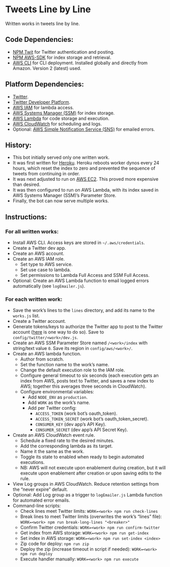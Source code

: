 # Tweets Line by Line

Written works in tweets line by line.

## Code Dependencies:

- [NPM Twit](https://www.npmjs.com/package/twit) for Twitter authentication and posting.
- [NPM AWS-SDK](https://www.npmjs.com/package/aws-sdk) for index storage and retrieval.
- [AWS CLI](https://docs.aws.amazon.com/cli/index.html) for CLI deployment. Installed globally and directly from Amazon. Version 2 (latest) used.

## Platform Dependencies:

- [Twitter](https://twitter.com/).
- [Twitter Developer Platform](https://developer.twitter.com/en/docs/basics/apps/overview).
- [AWS IAM](https://aws.amazon.com/iam/) for lambda access.
- [AWS Systems Manager (SSM)](https://aws.amazon.com/systems-manager/) for index storage.
- [AWS Lambda](https://aws.amazon.com/lambda/) for code storage and execution.
- [AWS CloudWatch](https://aws.amazon.com/cloudwatch/) for scheduling and logs.
- Optional: [AWS Simple Notification Service (SNS)](https://aws.amazon.com/sns/) for emailed errors.

## History:

- This bot initially served only one written work.
- It was first written for [Heroku](https://www.heroku.com/). Heroku reboots worker dynos every 24 hours, which reset the index to zero and prevented the sequence of tweets from continuing in order.
- It was next adjusted to run on [AWS EC2](https://aws.amazon.com/ec2/). This proved more expensive than desired.
- It was then configured to run on AWS Lambda, with its index saved in AWS Systems Manager (SSM)’s Parameter Store.
- Finally, the bot can now serve multiple works.

## Instructions:

### For all written works:

- Install AWS CLI. Access keys are stored in `~/.aws/credentials`.
- Create a Twitter dev app.
- Create an AWS account.
- Create an AWS IAM role.
  - Set type to AWS service.
  - Set use case to lambda.
  - Set permissions to Lambda Full Access and SSM Full Access.
- Optional: Create an AWS Lambda function to email logged errors automatically (see `logEmailer.js`).

### For each written work:

- Save the work’s lines to the `lines` directory, and add its name to the `works.js` list.
- Create a Twitter account.
- Generate tokens/keys to authorize the Twitter app to post to the Twitter account ([here](https://medium.com/geekculture/how-to-create-multiple-bots-with-a-single-twitter-developer-account-529eaba6a576) is one way to do so). Save to `config/twitter/<work>/dev.js`.
- Create an AWS SSM Parameter Store named `/<work>/index` with string/text value `0`. Save its region in `config/aws/<work>/`.
- Create an AWS lambda function.
  - Author from scratch.
  - Set the function name to the work’s name.
  - Change the default execution role to the IAM role.
  - Configure general timeout to six seconds (each execution gets an index from AWS, posts text to Twitter, and saves a new index to AWS; together this averages three seconds in CloudWatch).
  - Configure environmental variables:
      - Add `NODE_ENV` as `production`.
      - Add `WORK` as the work’s name.
      - Add per Twitter config:
        - `ACCESS_TOKEN` (work bot’s oauth_token).
        - `ACCESS_TOKEN_SECRET` (work bot’s oauth_token_secret).
        - `CONSUMER_KEY` (dev app’s API Key).
        - `CONSUMER_SECRET` (dev app’s API Secret Key).
- Create an AWS CloudWatch event rule.
  - Schedule a fixed rate to the desired minutes.
  - Add the corresponding lambda as its target.
  - Name it the same as the work.
  - Toggle its state to enabled when ready to begin automated executions.
  - NB: AWS will not execute upon enablement during creation, but it will execute upon enablement after creation or upon saving edits to the rule.
- View Log groups in AWS CloudWatch. Reduce retention settings from the “never expire” default.
- Optional: Add Log group as a trigger to `logEmailer.js` Lambda function for automated error emails.
- Command-line scripts:
    - Check lines meet Twitter limits: `WORK=<work> npm run check-lines`
    - Break lines to meet Twitter limits (overwrites the work’s “lines” file): `WORK=<work> npm run break-long-lines "<breaker>"`
    - Confirm Twitter credentials: `WORK=<work> npm run confirm-twitter`
    - Get index from AWS storage: `WORK=<work> npm run get-index`
    - Set index in AWS storage: `WORK=<work> npm run set-index <index>`
    - Zip code for deploy: `npm run zip`
    - Deploy the zip (increase timeout in script if needed): `WORK=<work> npm run deploy`
    - Execute handler manually: `WORK=<work> npm run execute`
